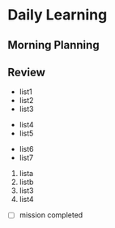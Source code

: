 # Daily Learning
## Morning Planning
## Review
- list1
- list2
- list3
+ list4
+ list5
* list6
* list7
1. lista
2. listb
3. list3
5. list4
- [ ] mission completed
